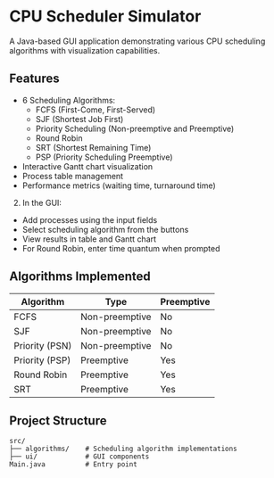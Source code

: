 
# CPU Scheduler Simulator

A Java-based GUI application demonstrating various CPU scheduling algorithms with visualization capabilities.

## Features
- 6 Scheduling Algorithms:
  - FCFS (First-Come, First-Served)
  - SJF (Shortest Job First)
  - Priority Scheduling (Non-preemptive and Preemptive)
  - Round Robin
  - SRT (Shortest Remaining Time)
  - PSP (Priority Scheduling Preemptive)
- Interactive Gantt chart visualization
- Process table management
- Performance metrics (waiting time, turnaround time)


2. In the GUI:
- Add processes using the input fields
- Select scheduling algorithm from the buttons
- View results in table and Gantt chart
- For Round Robin, enter time quantum when prompted

## Algorithms Implemented
| Algorithm       | Type          | Preemptive |
|-----------------|---------------|------------|
| FCFS            | Non-preemptive| No         |
| SJF             | Non-preemptive| No         |
| Priority (PSN)  | Non-preemptive| No         |
| Priority (PSP)  | Preemptive    | Yes        |
| Round Robin     | Preemptive    | Yes        |
| SRT             | Preemptive    | Yes        |


## Project Structure
```
src/
├── algorithms/    # Scheduling algorithm implementations
├── ui/            # GUI components
Main.java          # Entry point
```

